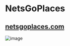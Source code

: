 # NetsGoPlaces

## [netsgoplaces.com](http://netsgoplaces.com)

![image](https://user-images.githubusercontent.com/71541429/148059337-4a79cb9c-16bd-4492-94d9-fdccf642e656.jpeg)

